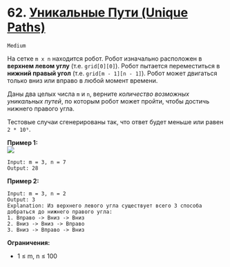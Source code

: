 # 62. [Уникальные Пути (Unique Paths)](https://leetcode.com/problems/unique-paths/description/)

`Medium`

На сетке `m x n` находится робот. Робот изначально расположен в **верхнем левом углу** (т.е. `grid[0][0]`). Робот пытается переместиться в **нижний правый угол** (т.е. `grid[m - 1][n - 1]`). Робот может двигаться только вниз или вправо в любой момент времени.

Даны два целых числа `m` и `n`, верните *количество возможных уникальных путей*, по которым робот может пройти, чтобы достичь нижнего правого угла.

Тестовые случаи сгенерированы так, что ответ будет меньше или равен `2 * 10⁹`.

**Пример 1:**\
![](https://assets.leetcode.com/uploads/2018/10/22/robot_maze.png)
```
Input: m = 3, n = 7
Output: 28
```

**Пример 2:**
```
Input: m = 3, n = 2
Output: 3
Explanation: Из верхнего левого угла существует всего 3 способа добраться до нижнего правого угла:
1. Вправо -> Вниз -> Вниз
2. Вниз -> Вниз -> Вправо
3. Вниз -> Вправо -> Вниз
```

**Ограничения:**

*   1 ≤ m, n ≤ 100